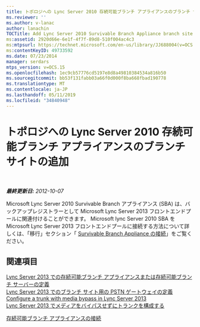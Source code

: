 ```yaml
---
title: トポロジへの Lync Server 2010 存続可能ブランチ アプライアンスのブランチ サイトの追加
ms.reviewer: ''
ms.author: v-lanac
author: lanachin
TOCTitle: Add Lync Server 2010 Survivable Branch Appliance branch site to your topology
ms:assetid: 2920d66e-6e1f-4f7f-89d8-510f004ac4c3
ms:mtpsurl: https://technet.microsoft.com/en-us/library/JJ688004(v=OCS.15)
ms:contentKeyID: 49733592
ms.date: 07/23/2014
manager: serdars
mtps_version: v=OCS.15
ms.openlocfilehash: 1ec9cb57776cd5197e8d8a49810384534a816b50
ms.sourcegitcommit: bb53f131fabb03a66f0d000f8ba668fbad190778
ms.translationtype: MT
ms.contentlocale: ja-JP
ms.lasthandoff: 05/11/2019
ms.locfileid: "34840948"
---
```

<div data-xmlns="http://www.w3.org/1999/xhtml">

<div class="topic" data-xmlns="http://www.w3.org/1999/xhtml" data-msxsl="urn:schemas-microsoft-com:xslt" data-cs="http://msdn.microsoft.com/en-us/">

<div data-asp="http://msdn2.microsoft.com/asp">

# <a name="add-lync-server-2010-survivable-branch-appliance-branch-site-to-your-topology"></a>トポロジへの Lync Server 2010 存続可能ブランチ アプライアンスのブランチ サイトの追加

</div>

<div id="mainSection">

<div id="mainBody">

<span> </span>

_**最終更新日:** 2012-10-07_

Microsoft Lync Server 2010 Survivable Branch アプライアンス (SBA) は、バックアップレジストラーとして Microsoft Lync Server 2013 フロントエンドプールに関連付けることができます。 Microsoft lync Server 2010 SBA を Microsoft Lync Server 2013 フロントエンドプールに接続する方法について詳しくは、「移行」セクション「 [Survivable Branch Appliance の接続](connect-a-survivable-branch-appliance.md)」をご覧ください。

<div>

## <a name="see-also"></a>関連項目


[Lync Server 2013 での存続可能ブランチ アプライアンスまたは存続可能ブランチ サーバーの定義](lync-server-2013-define-a-survivable-branch-appliance-or-server.md)  
[Lync Server 2013 でのブランチ サイト用の PSTN ゲートウェイの定義](lync-server-2013-define-a-pstn-gateway-for-a-branch-site.md)  
[Configure a trunk with media bypass in Lync Server 2013](lync-server-2013-configure-a-trunk-with-media-bypass.md)  
[Lync Server 2013 でメディアをバイパスせずにトランクを構成する](lync-server-2013-configure-a-trunk-without-media-bypass.md)  


[存続可能ブランチ アプライアンスの接続](connect-a-survivable-branch-appliance.md)  
  

</div>

</div>

<span> </span>

</div>

</div>

</div>

